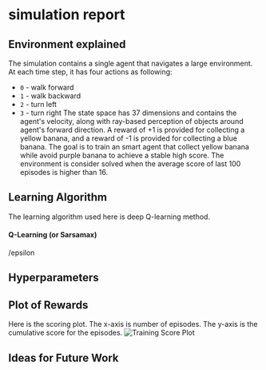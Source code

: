 # simulation report

## Environment explained
The simulation contains a single agent that navigates a large environment. At each time step, it has four actions as following:
- `0` - walk forward 
- `1` - walk backward
- `2` - turn left
- `3` - turn right
The state space has 37 dimensions and contains the agent's velocity, along with ray-based perception of objects around agent's forward direction. A reward of +1 is provided for collecting a yellow banana, and a reward of -1 is provided for collecting a blue banana. The goal is to train an smart agent that collect yellow banana while avoid purple banana to achieve a stable high score. The environment is consider solved when the average score of last 100 episodes is higher than 16.

## Learning Algorithm
The learning algorithm used here is deep Q-learning method.

#### Q-Learning (or Sarsamax)
/epsilon


## Hyperparameters


## Plot of Rewards
Here is the scoring plot. The x-axis is number of episodes. The y-axis is the cumulative score for the episodes. 
![Training Score Plot](https://github.com/kikyo91/RL1_Navigation/blob/master/score.png)

## Ideas for Future Work
